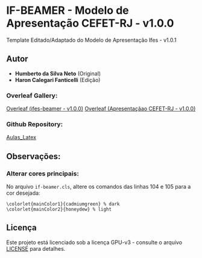 # IF-BEAMER - Modelo de Apresentação CEFET-RJ - v1.0.0
Template Editado/Adaptado do Modelo de Apresentação Ifes - v1.0.1

## Autor

* **Humberto da Silva Neto** (Original)
* **Haron Calegari Fanticelli** (Edição)

### Overleaf Gallery:

[Overleaf (ifes-beamer - v1.0.0)](https://www.overleaf.com/latex/templates/presentation-template/fzswgwtncpcg)
[Overleaf (Apresentaçãao CEFET-RJ - v1.0.0)](https://www.overleaf.com/latex/templates/apresentacao-aula-cefet-rj/zgrffmrswtdy)

### Github Repository:

[Aulas_Latex](https://github.com/Haroncf/cefet_aulas_latex)

## Observações:

### Alterar cores principais:

No arquivo `if-beamer.cls`, altere os comandos das linhas 104 e 105 para a cor desejada:
```
\colorlet{mainColor1}{cadmiumgreen} % dark
\colorlet{mainColor2}{honeydew} % light
```

## Licença

Este projeto está licenciado sob a licença GPU-v3 - consulte o arquivo [LICENSE](https://github.com/hsneto/if-beamer/blob/master/LICENSE) para detalhes.
